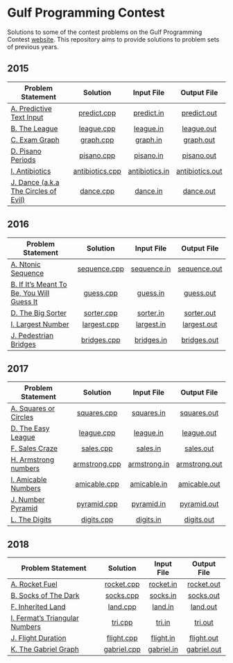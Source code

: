 # Gulf Programming Contest

Solutions to some of the contest problems on the Gulf Programming Contest [website](http://www.gulfpc.org "GPC"). This repository aims to provide solutions to problem sets of previous years.



## 2015

| Problem Statement | Solution | Input File | Output File |
|-------------------|:--------:|:----------:|:-----------:|
| [A. Predictive Text Input] | [predict.cpp] | [predict.in] | [predict.out] |
| [B. The League] | [league.cpp] | [league.in] | [league.out] |
| [C. Exam Graph] | [graph.cpp] | [graph.in] | [graph.out] |
| [D. Pisano Periods] | [pisano.cpp] | [pisano.in] | [pisano.out] |
| [I. Antibiotics] | [antibiotics.cpp] | [antibiotics.in] | [antibiotics.out] |
| [J. Dance (a.k.a The Circles of Evil)] | [dance.cpp] | [dance.in] | [dance.out] |



## 2016

| Problem Statement | Solution | Input File | Output File |
|-------------------|:--------:|:----------:|:-----------:|
| [A. Ntonic Sequence] | [sequence.cpp] | [sequence.in] | [sequence.out] |
| [B. If It’s Meant To Be, You Will Guess It] | [guess.cpp] | [guess.in] | [guess.out] |
| [D. The Big Sorter] | [sorter.cpp] | [sorter.in] | [sorter.out] |
| [I. Largest Number] | [largest.cpp] | [largest.in] | [largest.out] |
| [J. Pedestrian Bridges] | [bridges.cpp] | [bridges.in] | [bridges.out] |



## 2017

| Problem Statement | Solution | Input File | Output File |
|-------------------|:--------:|:----------:|:-----------:|
| [A. Squares or Circles] | [squares.cpp] | [squares.in] | [squares.out] |
| [D. The Easy League] | [league.cpp](2017/league/league.cpp) | [league.in](2017/league/league.in) | [league.out](2017/league/league.out) |
| [F. Sales Craze] | [sales.cpp] | [sales.in] | [sales.out] |
| [H. Armstrong numbers] | [armstrong.cpp] | [armstrong.in] | [armstrong.out] |
| [I. Amicable Numbers] | [amicable.cpp] | [amicable.in] | [amicable.out] |
| [J. Number Pyramid] | [pyramid.cpp] | [pyramid.in] | [pyramid.out] |
| [L. The Digits] | [digits.cpp] | [digits.in] | [digits.out] |



## 2018

| Problem Statement | Solution | Input File | Output File |
|-------------------|:--------:|:----------:|:-----------:|
| [A. Rocket Fuel] | [rocket.cpp] | [rocket.in] | [rocket.out] |
| [B. Socks of The Dark] | [socks.cpp] | [socks.in] | [socks.out] |
| [F. Inherited Land] | [land.cpp] | [land.in] | [land.out] |
| [I. Fermat’s Triangular Numbers] | [tri.cpp] | [tri.in] | [tri.out] |
| [J. Flight Duration] | [flight.cpp] | [flight.in] | [flight.out] |
| [K. The Gabriel Graph] | [gabriel.cpp] | [gabriel.in] | [gabriel.out] |



[//]: # (2015)

[A. Predictive Text Input]: 2015/predict/Predictive%20Text%20Input.pdf
[predict.cpp]: 2015/predict/predict.cpp
[predict.in]: 2015/predict/predict.in
[predict.out]: 2015/predict/predict.out

[B. The League]: 2015/league/The%20League.pdf
[league.cpp]: 2015/league/league.cpp
[league.in]: 2015/league/league.in
[league.out]: 2015/league/league.out

[C. Exam Graph]: 2015/graph/Exam%20Graph.pdf
[graph.cpp]: 2015/graph/graph.cpp
[graph.in]: 2015/graph/graph.in
[graph.out]: 2015/graph/graph.out

[D. Pisano Periods]: 2015/pisano/Pisano%20Periods.pdf
[pisano.cpp]: 2015/pisano/pisano.cpp
[pisano.in]: 2015/pisano/pisano.in
[pisano.out]: 2015/pisano/pisano.out

[I. Antibiotics]: 2015/antibiotics/Antibiotics.pdf
[antibiotics.cpp]: 2015/antibiotics/antibiotics.cpp
[antibiotics.in]: 2015/antibiotics/antibiotics.in
[antibiotics.out]: 2015/antibiotics/antibiotics.out

[J. Dance (a.k.a The Circles of Evil)]: 2015/dance/Dance%20(a.k.a%20The%20Circles%20of%20Evil).pdf
[dance.cpp]: 2015/dance/dance.cpp
[dance.in]: 2015/dance/dance.in
[dance.out]: 2015/dance/dance.out



[//]: # (2016)

[A. Ntonic Sequence]: 2016/sequence/Ntonic%20Sequence.pdf
[sequence.cpp]: 2016/sequence/sequence.cpp
[sequence.in]: 2016/sequence/sequence.in
[sequence.out]: 2016/sequence/sequence.out

[B. If It’s Meant To Be, You Will Guess It]: 2016/guess/If%20It’s%20Meant%20To%20Be,%20You%20Will%20Guess%20It.pdf
[guess.cpp]: 2016/guess/guess.cpp
[guess.in]: 2016/guess/guess.in
[guess.out]: 2016/guess/guess.out

[D. The Big Sorter]: 2016/sorter/The%20Big%20Sorter.pdf
[sorter.cpp]: 2016/sorter/sorter.cpp
[sorter.in]: 2016/sorter/sorter.in
[sorter.out]: 2016/sorter/sorter.out

[I. Largest Number]: 2016/largest/Largest%20Number.pdf
[largest.cpp]: 2016/largest/largest.cpp
[largest.in]: 2016/largest/largest.in
[largest.out]: 2016/largest/largest.out

[J. Pedestrian Bridges]: 2016/bridges/Pedestrian%20Bridges.pdf
[bridges.cpp]: 2016/bridges/bridges.cpp
[bridges.in]: 2016/bridges/bridges.in
[bridges.out]: 2016/bridges/bridges.out



[//]: # (2017)

[A. Squares or Circles]: 2017/squares/Squares%20or%20Circles.pdf
[squares.cpp]: 2017/squares/squares.cpp
[squares.in]: 2017/squares/squares.in
[squares.out]: 2017/squares/squares.out

[D. The Easy League]: 2017/league/The%20Easy%20League.pdf

[F. Sales Craze]: 2017/sales/Sales%20Craze.pdf
[sales.cpp]: 2017/sales/sales.cpp
[sales.in]: 2017/sales/sales.in
[sales.out]: 2017/sales/sales.out

[H. Armstrong numbers]: 2017/armstrong/Armstrong%20numbers.pdf
[armstrong.cpp]: 2017/armstrong/armstrong.cpp
[armstrong.in]: 2017/armstrong/armstrong.in
[armstrong.out]: 2017/armstrong/armstrong.out

[I. Amicable Numbers]: 2017/amicable/Amicable%20Numbers.pdf
[amicable.cpp]: 2017/amicable/amicable.cpp
[amicable.in]: 2017/amicable/amicable.in
[amicable.out]: 2017/amicable/amicable.out

[J. Number Pyramid]: 2017/pyramid/Number%20Pyramid.pdf
[pyramid.cpp]: 2017/pyramid/pyramid.cpp
[pyramid.in]: 2017/pyramid/pyramid.in
[pyramid.out]: 2017/pyramid/pyramid.out

[L. The Digits]: 2017/digits/The%20Digits.pdf
[digits.cpp]: 2017/digits/digits.cpp
[digits.in]: 2017/digits/digits.in
[digits.out]: 2017/digits/digits.out



[//]: # (2018)

[A. Rocket Fuel]: 2018/rocket/Rocket%20Fuel.pdf
[rocket.cpp]: 2018/rocket/rocket.cpp
[rocket.in]: 2018/rocket/rocket.in
[rocket.out]: 2018/rocket/rocket.out

[B. Socks of The Dark]: 2018/socks/Socks%20of%20The%20Dark.pdf
[socks.cpp]: 2018/socks/socks.cpp
[socks.in]: 2018/socks/socks.in
[socks.out]: 2018/socks/socks.out

[F. Inherited Land]: 2018/land/Inherited%20Land.pdf
[land.cpp]: 2018/land/land.cpp
[land.in]: 2018/land/land.in
[land.out]: 2018/land/land.out

[I. Fermat’s Triangular Numbers]: 2018/tri/Fermat’s%20Triangular%20Numbers.pdf
[tri.cpp]: 2018/tri/tri.cpp
[tri.in]: 2018/tri/tri.in
[tri.out]: 2018/tri/tri.out

[J. Flight Duration]: 2018/flight/Flight%20Duration.pdf
[flight.cpp]: 2018/flight/flight.cpp
[flight.in]: 2018/flight/flight.in
[flight.out]: 2018/flight/flight.out

[K. The Gabriel Graph]: 2018/gabriel/The%20Gabriel%20Graph.pdf
[gabriel.cpp]: 2018/gabriel/gabriel.cpp
[gabriel.in]: 2018/gabriel/gabriel.in
[gabriel.out]: 2018/gabriel/gabriel.out
